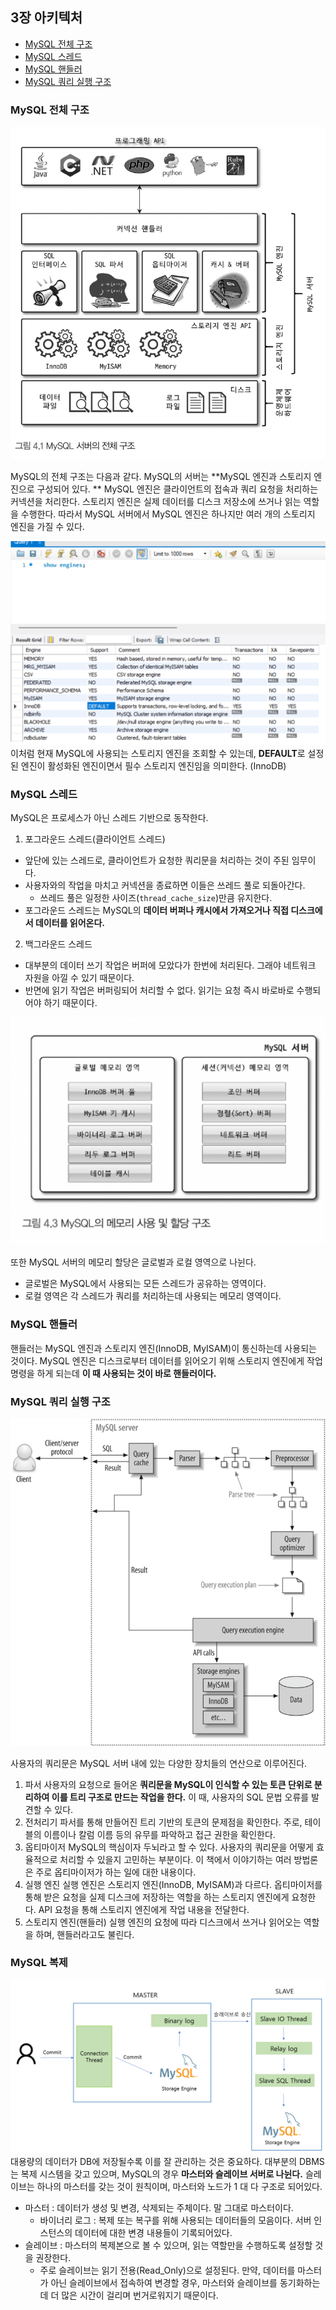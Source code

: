 ## 3장 아키텍처
- [MySQL 전체 구조](#mysql-전체-구조)
- [MySQL 스레드](#mysql-스레드)
- [MySQL 핸들러](#mysql-핸들러)
- [MySQL 쿼리 실행 구조](#mysql-쿼리-실행-구조)

### MySQL 전체 구조
![3-1.png](images%2F3-1.png)

MySQL의 전체 구조는 다음과 같다. MySQL의 서버는 **MySQL 엔진과 스토리지 엔진으로 구성되어 있다.
**
MySQL 엔진은 클라이언트의 접속과 쿼리 요청을 처리하는 커넥션을 처리한다. 스토리지 엔진은 실제 데이터를
디스크 저장소에 쓰거나 읽는 역할을 수행한다. 따라서 MySQL 서버에서 MySQL 엔진은 하나지만
여러 개의 스토리지 엔진을 가질 수 있다.

![3-2.png](images%2F3-2.png)
이처럼 현재 MySQL에 사용되는 스토리지 엔진을 조회할 수 있는데, **DEFAULT**로 설정된 엔진이
활성화된 엔진이면서 필수 스토리지 엔진임을 의미한다. (InnoDB)

### MySQL 스레드
MySQL은 프로세스가 아닌 스레드 기반으로 동작한다.
1. 포그라운드 스레드(클라이언트 스레드)
- 앞단에 있는 스레드로, 클라이언트가 요청한 쿼리문을 처리하는 것이 주된 임무이다.
- 사용자와의 작업을 마치고 커넥션을 종료하면 이들은 쓰레드 풀로 되돌아간다.
  - 쓰레드 풀은 일정한 사이즈(`thread_cache_size`)만큼 유지한다.
- 포그라운드 스레드는 MySQL의 **데이터 버퍼나 캐시에서 가져오거나 직접 디스크에서 데이터를 읽어온다.**
2. 백그라운드 스레드
- 대부분의 데이터 쓰기 작업은 버퍼에 모았다가 한번에 처리된다. 그래야 네트워크 자원을 아낄 수 있기 때문이다.
- 반면에 읽기 작업은 버퍼링되어 처리할 수 없다. 읽기는 요청 즉시 바로바로 수행되어야 하기 때문이다.

![3-3.png](images%2F3-3.png)

또한 MySQL 서버의 메모리 할당은 글로벌과 로컬 영역으로 나뉜다.
- 글로벌은 MySQL에서 사용되는 모든 스레드가 공유하는 영역이다.
- 로컬 영역은 각 스레드가 쿼리를 처리하는데 사용되는 메모리 영역이다.

### MySQL 핸들러
핸들러는 MySQL 엔진과 스토리지 엔진(InnoDB, MyISAM)이 통신하는데 사용되는 것이다.
MySQL 엔진은 디스크로부터 데이터를 읽어오기 위해 스토리지 엔진에게 작업 명령을 하게 되는데
**이 때 사용되는 것이 바로 핸들러이다.**

### MySQL 쿼리 실행 구조
![3-4.png](images%2F3-4.png)

사용자의 쿼리문은 MySQL 서버 내에 있는 다양한 장치들의 연산으로 이루어진다.

1. 파서
사용자의 요청으로 들어온 **쿼리문을 MySQL이 인식할 수 있는 토큰 단위로 분리하여 이를 트리 구조로 
만드는 작업을 한다.** 이 때, 사용자의 SQL 문법 오류를 발견할 수 있다.
2. 전처리기
파서를 통해 만들어진 트리 기반의 토큰의 문제점을 확인한다. 주로, 테이블의 이름이나 칼럼 이름 등의
유무를 파악하고 접근 권한을 확인한다.
3. 옵티마이저
MySQL의 핵심이자 두뇌라고 할 수 있다. 사용자의 쿼리문을 어떻게 효율적으로 처리할 수 있을지 고민하는
부분이다. 이 책에서 이야기하는 여러 방법론은 주로 옵티마이저가 하는 일에 대한 내용이다.
4. 실행 엔진
실행 엔진은 스토리지 엔진(InnoDB, MyISAM)과 다르다. 옵티마이저를 통해 받은 요청을
실제 디스크에 저장하는 역할을 하는 스토리지 엔진에게 요청한다. API 요청을 통해 스토리지 엔진에게
작업 내용을 전달한다.
5. 스토리지 엔진(핸들러)
실행 엔진의 요청에 따라 디스크에서 쓰거나 읽어오는 역할을 하며, 핸들러라고도 불린다.

### MySQL 복제
![3-5.png](images%2F3-5.png)
대용량의 데이터가 DB에 저장될수록 이를 잘 관리하는 것은 중요하다. 대부분의 DBMS는 복제 시스템을
갖고 있으며, MySQL의 경우 **마스터와 슬레이브 서버로 나뉜다.** 슬레이브는 하나의 마스터를 갖는 것이 원칙이며,
마스터와 노드가 1 대 다 구조로 되어있다.
- 마스터 : 데이터가 생성 및 변경, 삭제되는 주체이다. 말 그대로 마스터이다.
  - 바이너리 로그 : 복제 또는 복구를 위해 사용되는 데이터들의 모음이다. 서버 인스턴스의 데이터에 대한 변경 내용들이 기록되어있다.
- 슬레이브 : 마스터의 복제본으로 볼 수 있으며, 읽는 역할만을 수행하도록 설정할 것을 권장한다.
  - 주로 슬레이브는 읽기 전용(Read_Only)으로 설정된다. 만약, 데이터를 마스터가 아닌 슬레이브에서 접속하여 변경할 경우,
  마스터와 슬레이브를 동기화하는 데 더 많은 시간이 걸리며 번거로워지기 때문이다.

